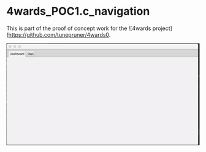 # 4wards_POC1.c_navigation

This is part of the proof of concept work for the ![4wards project](https://github.com/tunepruner/4wards0. 

![this](demo.gif)
